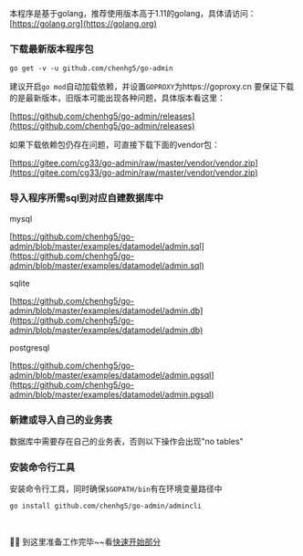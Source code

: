 <!--
title: 安装 (前导准备)
sort: 1
-->

本程序是基于golang，推荐使用版本高于1.11的golang，具体请访问：[https://golang.org](https://golang.org)

### 下载最新版本程序包

```go get -v -u github.com/chenhg5/go-admin```

建议开启```go mod```自动加载依赖，并设置```GOPROXY```为https://goproxy.cn
要保证下载的是最新版本，旧版本可能出现各种问题，具体版本看这里：<br>

[https://github.com/chenhg5/go-admin/releases](https://github.com/chenhg5/go-admin/releases)

如果下载依赖包仍存在问题，可直接下载下面的vendor包：<br>

[https://gitee.com/cg33/go-admin/raw/master/vendor/vendor.zip](https://gitee.com/cg33/go-admin/raw/master/vendor/vendor.zip)

### 导入程序所需sql到对应自建数据库中

mysql

[https://github.com/chenhg5/go-admin/blob/master/examples/datamodel/admin.sql](https://github.com/chenhg5/go-admin/blob/master/examples/datamodel/admin.sql)

sqlite

[https://github.com/chenhg5/go-admin/blob/master/examples/datamodel/admin.db](https://github.com/chenhg5/go-admin/blob/master/examples/datamodel/admin.db)

postgresql

[https://github.com/chenhg5/go-admin/blob/master/examples/datamodel/admin.pgsql](https://github.com/chenhg5/go-admin/blob/master/examples/datamodel/admin.pgsql)

### 新建或导入自己的业务表

数据库中需要存在自己的业务表，否则以下操作会出现"no tables"

### 安装命令行工具

安装命令行工具，同时确保```$GOPATH/bin```有在环境变量路径中

```
go install github.com/chenhg5/go-admin/admincli
```

<br>

🍺🍺 到这里准备工作完毕~~看[快速开始部分](http://doc.go-admin.cn/#/introduce/init-project)

